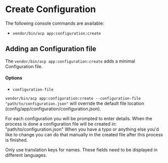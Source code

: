# Create Configuration

The following console commands are available:

- `vendor/bin/acp app:configuration:create`

## Adding an Configuration file

The `vendor/bin/acp app:configuration:create` adds a minimal Configuration file.

#### Options

- `configuration-file`

`vendor/bin/acp app:configuration:create --configuration-file "path/to/configuration.json"` will override the default file location (config/app/configuration/configuration.json).

For each configuration you will be prompted to enter details.
When the process is done a configuration file will be created in: "path/to/configuration.json"
When you have a typo or anything else you'd like to change you can do that manually in the created file after this process is finished.

Only use translation keys for names. These fields need to be displayed in different languages.
